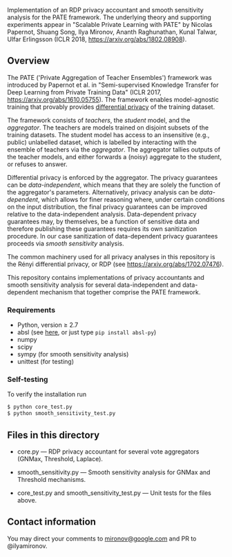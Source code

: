 Implementation of an RDP privacy accountant and smooth sensitivity analysis for
the PATE framework. The underlying theory and supporting experiments appear in
"Scalable Private Learning with PATE" by Nicolas Papernot, Shuang Song, Ilya
Mironov, Ananth Raghunathan, Kunal Talwar, Ulfar Erlingsson (ICLR 2018,
https://arxiv.org/abs/1802.08908).

## Overview

The PATE ('Private Aggregation of Teacher Ensembles') framework was introduced 
by Papernot et al. in "Semi-supervised Knowledge Transfer for Deep Learning from
Private Training Data" (ICLR 2017, https://arxiv.org/abs/1610.05755). The 
framework enables model-agnostic training that provably provides [differential
privacy](https://en.wikipedia.org/wiki/Differential_privacy) of the training 
dataset. 

The framework consists of _teachers_, the _student_ model, and the _aggregator_. The 
teachers are models trained on disjoint subsets of the training datasets. The student
model has access to an insensitive (e.g., public) unlabelled dataset, which is labelled by 
interacting with the ensemble of teachers via the _aggregator_. The aggregator tallies 
outputs of the teacher models, and either forwards a (noisy) aggregate to the student, or
refuses to answer.

Differential privacy is enforced by the aggregator. The privacy guarantees can be _data-independent_,
which means that they are solely the function of the aggregator's parameters. Alternatively, privacy 
analysis can be _data-dependent_, which allows for finer reasoning where, under certain conditions on
the input distribution, the final privacy guarantees can be improved relative to the data-independent
analysis. Data-dependent privacy guarantees may, by themselves, be a function of sensitive data and 
therefore publishing these guarantees requires its own sanitization procedure. In our case 
sanitization of data-dependent privacy guarantees proceeds via _smooth sensitivity_ analysis.

The common machinery used for all privacy analyses in this repository is the 
R&eacute;nyi differential privacy, or RDP (see https://arxiv.org/abs/1702.07476). 

This repository contains implementations of privacy accountants and smooth 
sensitivity analysis for several data-independent and data-dependent mechanism that together
comprise the PATE framework.


### Requirements

* Python, version &ge; 2.7
* absl (see [here](https://github.com/abseil/abseil-py), or just type `pip install absl-py`)
* numpy
* scipy
* sympy (for smooth sensitivity analysis)
* unittest (for testing)


### Self-testing

To verify the installation run
```bash
$ python core_test.py
$ python smooth_sensitivity_test.py
```


## Files in this directory

*   core.py &mdash; RDP privacy accountant for several vote aggregators (GNMax,
    Threshold, Laplace).

*   smooth_sensitivity.py &mdash; Smooth sensitivity analysis for GNMax and
    Threshold mechanisms.

*   core_test.py and smooth_sensitivity_test.py &mdash; Unit tests for the
    files above.

## Contact information

You may direct your comments to mironov@google.com and PR to @ilyamironov.
